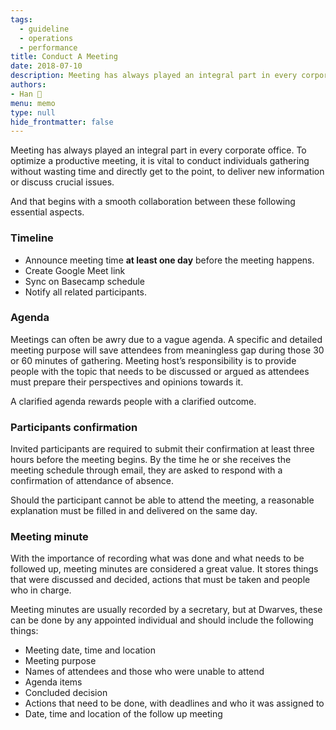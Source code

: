 ```yaml
---
tags: 
  - guideline
  - operations
  - performance
title: Conduct A Meeting
date: 2018-07-10
description: Meeting has always played an integral part in every corporate office. To optimize a productive meeting, it is vital to conduct individuals gathering without wasting time and directly get to the point, to deliver new information or discuss crucial issues.
authors: 
- Han 🐸
menu: memo
type: null
hide_frontmatter: false
---
```


Meeting has always played an integral part in every corporate office. To optimize a productive meeting, it is vital to conduct individuals gathering without wasting time and directly get to the point, to deliver new information or discuss crucial issues.

And that begins with a smooth collaboration between these following essential aspects.

### Timeline
* Announce meeting time **at least one day** before the meeting happens.
* Create Google Meet link
* Sync on Basecamp schedule
* Notify all related participants.

### Agenda
Meetings can often be awry due to a vague agenda. A specific and detailed meeting purpose will save attendees from meaningless gap during those 30 or 60 minutes of gathering. Meeting host’s responsibility is to provide people with the topic that needs to be discussed or argued as attendees must prepare their perspectives and opinions towards it.

A clarified agenda rewards people with a clarified outcome.

### Participants confirmation
Invited participants are required to submit their confirmation at least three hours before the meeting begins. By the time he or she receives the meeting schedule through email, they are asked to respond with a confirmation of attendance of absence.

Should the participant cannot be able to attend the meeting, a reasonable explanation must be filled in and delivered on the same day.

### Meeting minute
With the importance of recording what was done and what needs to be followed up, meeting minutes are considered a great value. It stores things that were discussed and decided, actions that must be taken and people who in charge.

Meeting minutes are usually recorded by a secretary, but at Dwarves, these can be done by any appointed individual and should include the following things:

* Meeting date, time and location
* Meeting purpose
* Names of attendees and those who were unable to attend
* Agenda items
* Concluded decision
* Actions that need to be done, with deadlines and who it was assigned to
* Date, time and location of the follow up meeting